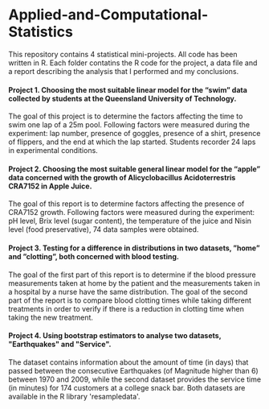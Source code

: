 # Applied-and-Computational-Statistics
This repository contains 4 statistical mini-projects. All code has been written in R. Each folder contatins the R code for the project, a data file and a report describing the analysis that I performed and my conclusions. 


#### Project 1. Choosing the most suitable linear model for the “swim” data collected by students at the Queensland University of Technology. 

The goal of this project is to determine the factors affecting the time to swim one lap of a 25m pool. Following factors were measured during the experiment: lap number, presence of goggles, presence of a shirt, presence of flippers, and the end at which the lap started. Students recorder 24 laps in experimental conditions.


#### Project 2. Choosing the most suitable general linear model for the “apple” data concerned with the growth of Alicyclobacillus Acidoterrestris CRA7152 in Apple Juice.

The goal of this report is to determine factors affecting the presence of CRA7152 growth. Following factors were measured during the experiment: pH level, Brix level (sugar content), the temperature of the juice and Nisin level (food preservative), 74 data samples were obtained.


#### Project 3. Testing for a difference in distributions in two datasets, ”home” and ”clotting”, both concerned with blood testing.

The goal of the first part of this report is to determine if the blood pressure measurements taken at home by the patient and the measurements taken in a hospital by a nurse have the same distribution. The goal of the second part of the report is to compare blood clotting times while taking different treatments in order to verify if there is a reduction in clotting time when taking the new treatment.

#### Project 4. Using bootstrap estimators to analyse two datasets, "Earthquakes" and "Service".

The dataset contains information about the amount of time (in days) that passed between the consecutive Earthquakes (of Magnitude higher than 6) between 1970 and 2009, while the second dataset provides the service time (in minutes) for 174 customers at a college snack bar. Both datasets are available in the R library 'resampledata'.
